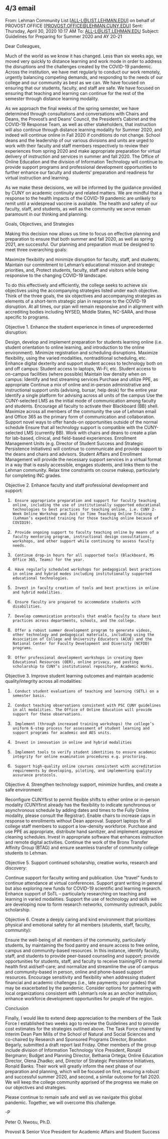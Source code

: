4/3 email
----

From: Lehman Community List [ALL-L@LIST.LEHMAN.EDU] on behalf of PROVOST.OFFICE [PROVOST.OFFICE@LEHMAN.CUNY.EDU]
Sent: Thursday, April 30, 2020 10:17 AM
To: ALL-L@LIST.LEHMAN.EDU
Subject: Guidelines for Preparing for Summer 2020 and AY 20-21

Dear Colleagues,

 

Much of the world as we know it has changed. Less than six weeks ago, we moved very quickly to distance learning and work mode in order to address the disruptions and the challenges created by the COVID-19 pandemic.  Across the institution, we have met regularly to conduct our work remotely, urgently balancing competing demands, and responding to the needs of our college and our community as best as we can. We have focused on ensuring that our students, faculty, and staff are safe. We have focused on ensuring that teaching and learning can continue for the rest of the semester through distance learning modality.

 

As we approach the final weeks of the spring semester, we have determined through consultations and conversations with Chairs and Deans, the Provost’s and Deans’ Council, the President’s Cabinet and the COVID-19 Response Team, as well as other stakeholders, that instruction will also continue through distance learning modality for Summer 2020, and indeed will continue online in Fall 2020 if conditions do not change. School deans and the leadership of our various divisions and units are urged to work with their faculty and staff members respectively to review their experiences from spring 2020 and make appropriate preparation for virtual delivery of instruction and services in summer and fall 2020. The Office of Online Education and the division of Information Technology will continue to provide support programs and professional development opportunities to further enhance our faculty and students’ preparation and readiness for virtual instruction and learning.

 

As we make these decisions, we will be informed by the guidance provided by CUNY on academic continuity and related matters. We are mindful that a response to the health impacts of the COVID-19 pandemic are unlikely to remit until a widespread vaccine is available. The health and safety of our faculty, staff, and students, as well as the community we serve remain paramount in our thinking and planning.

 

Goals, Objectives, and Strategies

Making this decision now allows us time to focus on effective planning and preparation to ensure that both summer and fall 2020, as well as spring 2021, are successful.  Our planning and preparation must be designed to meet three overarching goals:

 

Maximize flexibility and minimize disruption for faculty, staff, and students,
Maintain our commitment to Lehman’s educational mission and strategic priorities, and,
Protect students, faculty, staff and visitors while being responsive to the changing COVID-19 landscape.
 

To do this effectively and efficiently, the college seeks to achieve six objectives using the accompanying strategies listed under each objective. Think of the three goals, the six objectives and accompanying strategies as elements of a short-term strategic plan in response to the COVID-19 disruption. At all times, our plan will remain responsive and in alignment with accrediting bodies including NYSED, Middle States, NC-SARA, and those specific to programs.

 

Objective 1. Enhance the student experience in times of unprecedented disruption:

Design, develop and implement preparation for students learning online (i.e. student orientation to online learning, and introduction to the online environment).
Minimize registration and scheduling disruptions.
Maximize flexibility, using the varied modalities, nontraditional scheduling, etc.
Enhance digital dexterity and support student access to technology both on and off campus:
Student access to laptops, Wi-Fi, etc.
Student access to on-campus facilities (where possible)
Maintain low density when on campus:
Identify and test streaming services
Purchase and utilize PPE, as appropriate
Continue a mix of online and in-person administrative and instructional support units (advising, bursar, help desk) for the entire year
Identify a single platform for advising across all units of the campus
Use the CUNY-selected LMS as the initial mode of communication among faculty and students. Encourage all faculty to activate their Blackboard (BB) shell.
Maximize across all members of the community the use of Lehman email and Office 365 as the primary form of communication and collaboration.
Support novel ways to offer hands-on opportunities outside of the normal schedule
Ensure that all technology support is compatible with the CUNY-selected LMS (currently BB).
Work with chairs and deans to create a plan for lab-based, clinical, and field-based experiences.
Enrollment Management Units (e.g. Director of Student Success and Strategic Persistence Initiatives) will continue to communicate and provide support to the deans and chairs and advisors.
Student Affairs and Enrollment Management will provide the necessary support services in a virtual format in a way that is easily accessible, engages students, and links them to the Lehman community. 
Relax time constraints on course makeup, particularly for completing INC grades.
 

Objective 2. Enhance faculty and staff professional development and support:

1)      Ensure appropriate preparation and support for faculty teaching online, including the use of institutionally supported educational technologies to best practices for teaching online, i.e. CUNY 2-Week Online Workshop and Just in Time Teaching Online Training (Lehman’s expedited training for those teaching online because of COVID19).

2)      Provide ongoing support to faculty teaching online by means of a faculty mentoring program, instructional design consultations, workshops, and other support while continuing to assess faculty needs.

3)      Continue drop-in hours for all supported tools (Blackboard, MS Office 365, Teams) for the year.

4)      Have regularly scheduled workshops for pedagogical best practices in online and hybrid modes including institutionally supported educational technologies.

5)      Invest in faculty creation of tools and best practices in online and hybrid modalities.

6)      Ensure faculty are prepared to accommodate students with disabilities.

7)      Develop communication protocols that enable faculty to share best practices across departments, schools, and the college.

8)      Offer a robust summer development program to generate videos, other technology and pedagogical materials, including using the Association of College and University Educators (ACUE) and the National Center for Faculty Development and Diversity (NCFDD) programs.

9)      Offer professional development workshops in creating Open Educational Resources (OER), online privacy, and posting scholarship to CUNY’s institutional repository, Academic Works.

 

Objective 3. Improve student learning outcomes and maintain academic quality/integrity across all modalities:

1)      Conduct student evaluations of teaching and learning (SETL) on a semester basis.

2)      Conduct teaching observations consistent with PSC CUNY guidelines in all modalities. The Office of Online Education will provide support for these observations.

3)      Implement (through increased training workshops) the college’s uniform 6-step process for assessment of student learning and support programs for academic and AES units.

4)      Invest in innovation in online and hybrid modalities

5)      Implement tools to verify student identities to ensure academic integrity for online examination procedures e.g. proctoring.

6)      Support high-quality online courses consistent with accreditation requirements by developing, piloting, and implementing quality assurance protocols.

 

Objective 4. Strengthen technology support, minimize hurdles, and create a safe environment:

Reconfigure CUNYfirst to permit flexible shifts to either online or in-person modality (CUNYfirst already has the flexibility to indicate synchronous or asynchronous schedule by adding dates and times to the Fully Online modality, please consult the Registrar).
Enable chairs to increase caps in response to enrollments without Dean approval.
Support laptops for all college staff members to support a low-density workforce.
Purchase and use PPE as appropriate, distribute hand sanitizer, and implement aggressive cleaning schedules.
Invest in appropriate software that enhances instruction and remote digital activities.
Continue the work of the Bronx Transfer Affinity Group (BTAG) and ensure seamless transfer of community college students to Lehman.
 

Objective 5. Support continued scholarship, creative works, research and discovery:

Continue support for faculty writing and publication.
Use “travel” funds to continue attendance at virtual conferences.
Support grant writing in general but also exploring new funds for COVID-19 scientific and learning research.
Enhance support of SoTL – particularly researching on teaching and learning in varied modalities.
Support the use of technology and skills we are developing now to form research networks, community outreach, public scholarship.
 

Objective 6. Create a deeply caring and kind environment that prioritizes physical and emotional safety for all members (students, staff, faculty, community):

Ensure the well-being of all members of the community, particularly students, by maintaining the food pantry and ensure access to free online, campus and community-based resources. In this instance, identify faculty, staff, and students to provide peer-based counseling and support; provide opportunities for students, staff, and faculty to receive training/PD in mental health first aid/self-care; and normalize and streamline the use of campus and community-based in person, online and phone-based support resources.
Encourage sensitivity and flexibility when addressing student financial and academic challenges (i.e., late payments; poor grades) that may be exacerbated by the pandemic.
Consider options for partnering with local organizations consistent with Lehman’s role as an anchor institution; enhance workforce development opportunities for people of the region.
 

Conclusion

Finally, I would like to extend deep appreciation to the members of the Task Force I established two weeks ago to review the Guidelines and to provide cost estimates for the strategies outlined above. The Task Force chaired by Interim Dean Pam Mills of the School of Natural and Social Sciences and co-chaired by Research and Sponsored Programs Director, Brandon Begarly, submitted a draft report last Friday. Other members of the group include division of Information Technology Vice President, Ronald Bergmann; Budget and Planning Director, Bethania Ortega; Online Education Director, Olena Zhadko; and, Director of Strategic Persistence Initiatives, Ronald Banks. Their work will greatly inform the next phase of our preparation and planning, which will be focused on first, ensuring a robust and successful summer 2020, and second, a similar outcome for fall 2020. We will keep the college community apprised of the progress we make on our objectives and strategies.

 

Please continue to remain safe and well as we navigate this global pandemic. Together, we will overcome this challenge.

 

 

-P

Peter O. Nwosu, Ph.D.

Provost & Senior Vice President for Academic Affairs and Student Success
